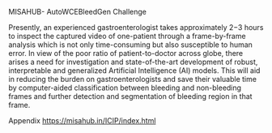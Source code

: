 MISAHUB- AutoWCEBleedGen Challenge

Presently, an experienced gastroenterologist takes approximately 2−3 hours to inspect the captured video of one-patient through a frame-by-frame analysis which is not only time-consuming but also susceptible to human error. In view of the poor ratio of patient-to-doctor across globe, there arises a need for investigation and state-of-the-art development of robust, interpretable and generalized Artificial Intelligence (AI) models. This will aid in reducing the burden on gastroenterologists and save their valuable time by computer-aided classification between bleeding and non-bleeding frames and further detection and segmentation of bleeding region in that frame.

Appendix
https://misahub.in/ICIP/index.html
